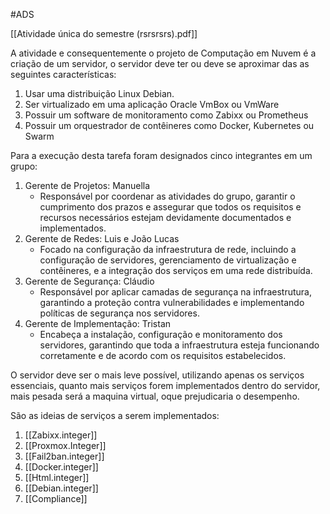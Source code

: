 #ADS 

[[Atividade única do semestre (rsrsrsrs).pdf]]

A atividade e consequentemente o projeto de Computação em Nuvem é a criação de um servidor, o servidor deve ter ou deve se aproximar das as seguintes características:

1. Usar uma distribuição Linux Debian.
2. Ser virtualizado em uma aplicação Oracle VmBox ou VmWare
3. Possuir um software de monitoramento como Zabixx ou Prometheus
4. Possuir um orquestrador de contêineres como Docker, Kubernetes ou Swarm

Para a execução desta tarefa foram designados cinco integrantes em um grupo:
1. Gerente de Projetos:
	Manuella 
	-  Responsável por coordenar as atividades do grupo, garantir o cumprimento dos prazos e assegurar que todos os requisitos e recursos necessários estejam devidamente documentados e implementados. 
2. Gerente de Redes:
    Luis e João Lucas 
	- Focado na configuração da infraestrutura de rede, incluindo a configuração de servidores, gerenciamento de virtualização e contêineres, e a integração dos serviços em uma rede distribuída. 
3. Gerente de Segurança:
	 Cláudio
    - Responsável por aplicar camadas de segurança na infraestrutura, garantindo a proteção contra vulnerabilidades e implementando políticas de segurança nos servidores. 
4. Gerente de Implementação:
    Tristan
	-  Encabeça a instalação, configuração e monitoramento dos servidores, garantindo que toda a infraestrutura esteja funcionando corretamente e de acordo com os requisitos estabelecidos.


O servidor deve ser o mais leve possível, utilizando apenas os serviços essenciais, quanto mais serviços forem implementados dentro do servidor, mais pesada será a maquina virtual, oque prejudicaria o desempenho.

São as ideias de serviços a serem implementados:
1. [[Zabixx.integer]]
2. [[Proxmox.Integer]]
3. [[Fail2ban.integer]]
4. [[Docker.integer]]
5. [[Html.integer]]
6. [[Debian.integer]]
7. [[Compliance]]

